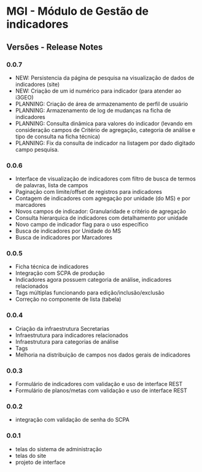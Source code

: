 # MGI - Módulo de Gestão de indicadores

## Versões - Release Notes

### 0.0.7

* NEW: Persistencia da página de pesquisa na visualização de dados de indicadores (site)
* NEW: Criação de um id numérico para indicador (para atender ao i3GEO)
* PLANNING: Criação de área de armazenamento de perfil de usuário
* PLANNING: Armazenamento de log de mudanças na ficha de indicadores
* PLANNING: Consulta dinâmica para valores do indicador (levando em consideração campos de Critério de agregação, categoria de análise e tipo de consulta na ficha técnica)
* PLANNING: Fix da consulta de indicador na listagem por dado digitado campo pesquisa.

### 0.0.6

* Interface de visualização de indicadores com filtro de busca de termos de palavras, lista de campos
* Paginação com limite/offset de registros para indicadores
* Contagem de indicadores com agregação por unidade (do MS) e por marcadores
* Novos campos de indicador: Granularidade e critério de agregação
* Consulta hierarquica de indicadores com detalhamento por unidade
* Novo campo de indicador flag para o uso específico
* Busca de indicadores por Unidade do MS
* Busca de indicadores por Marcadores

### 0.0.5

* Ficha técnica de indicadores
* Integração com SCPA de produção
* Indicadores agora possuem categoria de análise, indicadores relacionados
* Tags múltiplas funcionando para edição/inclusão/exclusão
* Correção no componente de lista (tabela)

### 0.0.4

* Criação da infraestrutura Secretarias
* Infraestrutura para indicadores relacionados
* Infraestrutura para categorias de análise
* Tags</li>
* Melhoria na distribuição de campos nos dados gerais de indicadores

### 0.0.3

* Formulário de indicadores com validação e uso de interface REST
* Formulário de planos/metas com validação e uso de interface REST

### 0.0.2

* integração com validação de senha do SCPA

### 0.0.1

* telas do sistema de administração
* telas do site</li>
* projeto de interface</li>
